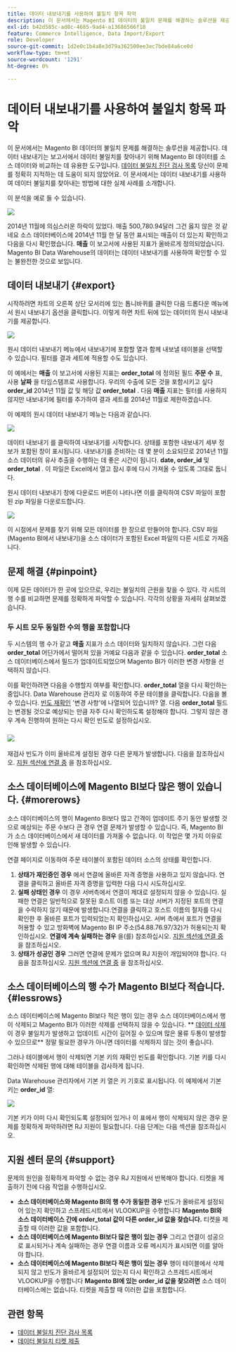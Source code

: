 ```yaml
---
title: 데이터 내보내기를 사용하여 불일치 항목 파악
description: 이 문서에서는 Magento BI 데이터의 불일치 문제를 해결하는 솔루션을 제공합니다. 데이터 내보내기는 보고서에서 데이터 불일치를 찾아내기 위해 Magento BI 데이터를 소스 데이터와 비교하는 데 유용한 도구입니다. 특히 [데이터 불일치 진단 검사 목록](/help/troubleshooting/miscellaneous/diagnosing-a-data-discrepancy.md)에서 문제를 찾아내는 데 도움이 되지 않은 경우 유용합니다. 이 문서에서는 데이터 내보내기를 사용하여 데이터 불일치를 찾아내는 방법에 대한 실제 사례를 소개합니다.
exl-id: b42d585c-ad8c-4685-9ad4-a13686566f18
feature: Commerce Intelligence, Data Import/Export
role: Developer
source-git-commit: 1d2e0c1b4a8e3d79a362500ee3ec7bde84a6ce0d
workflow-type: tm+mt
source-wordcount: '1291'
ht-degree: 0%

---
```


# 데이터 내보내기를 사용하여 불일치 항목 파악

이 문서에서는 Magento BI 데이터의 불일치 문제를 해결하는 솔루션을 제공합니다. 데이터 내보내기는 보고서에서 데이터 불일치를 찾아내기 위해 Magento BI 데이터를 소스 데이터와 비교하는 데 유용한 도구입니다. [데이터 불일치 진단 검사 목록](/help/troubleshooting/miscellaneous/diagnosing-a-data-discrepancy.md) 당신이 문제를 정확히 지적하는 데 도움이 되지 않았어요. 이 문서에서는 데이터 내보내기를 사용하여 데이터 불일치를 찾아내는 방법에 대한 실제 사례를 소개합니다.

이 분석을 예로 들 수 있습니다.

![](assets/Exports_Discrepancies_1.png)

2014년 11월에 의심스러운 하락이 있었다. 매출 500,780.94달러 그건 옳지 않은 것 같네요 소스 데이터베이스에 2014년 11월 한 달 동안 표시되는 매출이 더 있는지 확인하고 다음을 다시 확인했습니다. **매출** 이 보고서에 사용된 지표가 올바르게 정의되었습니다. Magento BI Data Warehouse의 데이터는 데이터 내보내기를 사용하여 확인할 수 있는 불완전한 것으로 보입니다.

## 데이터 내보내기 {#export}

시작하려면 차트의 오른쪽 상단 모서리에 있는 톱니바퀴를 클릭한 다음 드롭다운 메뉴에서 원시 내보내기 옵션을 클릭합니다. 이렇게 하면 차트 뒤에 있는 데이터의 원시 내보내기를 제공합니다.

![](assets/Export_Discrepancies_5.gif)

원시 데이터 내보내기 메뉴에서 내보내기에 포함할 열과 함께 내보낼 테이블을 선택할 수 있습니다. 필터를 결과 세트에 적용할 수도 있습니다.

이 예에서는 **매출** 이 보고서에 사용된 지표는 **order\_total** 에 정의된 필드 **주문 수** 표, 사용 **날짜** 을 타임스탬프로 사용합니다. 우리의 수출에 모든 것을 포함시키고 싶다 **order\_id** 2014년 11월 값 및 해당 값 **order\_total** . 다음 **매출** 지표는 필터를 사용하지 않지만 내보내기에 필터를 추가하여 결과 세트를 2014년 11월로 제한하겠습니다.

이 예제의 원시 데이터 내보내기 메뉴는 다음과 같습니다.

![](assets/Exports_Discrepancies_2.png)

데이터 내보내기 를 클릭하여 내보내기를 시작합니다. 상태를 포함한 내보내기 세부 정보가 포함된 창이 표시됩니다. 내보내기를 준비하는 데 몇 분이 소요되므로 2014년 11월 소스 데이터의 유사 추출을 수행하는 데 좋은 시간이 됩니다. **date, order\_id** 및 **order\_total** . 이 파일은 Excel에서 열고 잠시 후에 다시 가져올 수 있도록 그대로 둡니다.

원시 데이터 내보내기 창에 다운로드 버튼이 나타나면 이를 클릭하여 CSV 파일이 포함된 zip 파일을 다운로드합니다.

![](assets/Export_Discrepancies_6.png)

이 시점에서 문제를 찾기 위해 모든 데이터를 한 장으로 만들어야 합니다. CSV 파일(Magento BI에서 내보내기)을 소스 데이터가 포함된 Excel 파일의 다른 시트로 가져옵니다.

## 문제 해결 {#pinpoint}

이제 모든 데이터가 한 곳에 있으므로, 우리는 불일치의 근원을 찾을 수 있다. 각 시트의 행 수를 비교하면 문제를 정확하게 파악할 수 있습니다. 각각의 상황을 자세히 살펴보겠습니다.

### 두 시트 모두 동일한 수의 행을 포함합니다

두 시스템의 행 수가 같고 **매출** 지표가 소스 데이터와 일치하지 않습니다. 그런 다음 **order\_total** 어딘가에서 떨어져 있을 거예요 다음과 같을 수 있습니다. **order\_total** 소스 데이터베이스에서 필드가 업데이트되었으며 Magento BI가 이러한 변경 사항을 선택하지 않습니다.

이를 확인하려면 다음을 수행할지 여부를 확인합니다. **order\_total** 열을 다시 확인하는 중입니다. Data Warehouse 관리자 로 이동하여 주문 테이블을 클릭합니다. 다음을 볼 수 있습니다. [빈도 재확인](https://experienceleague.adobe.com/docs/commerce-business-intelligence/mbi/analyze/warehouse-manager/cfg-data-rechecks.html) &#39;변경 사항&#39;에 나열되어 있습니까? 열. 다음 **order\_total** 필드는 변경될 것으로 예상되는 만큼 자주 다시 확인하도록 설정해야 합니다. 그렇지 않은 경우 계속 진행하여 원하는 다시 확인 빈도로 설정하십시오.

### ![](assets/Export_Discrepancies_4.gif)

재검사 빈도가 이미 올바르게 설정된 경우 다른 문제가 발생합니다. 다음을 참조하십시오. [지원 섹션에 연결 중](#support) 을 참조하십시오.

## 소스 데이터베이스에 Magento BI보다 많은 행이 있습니다. {#morerows}

소스 데이터베이스의 행이 Magento BI보다 많고 간격이 업데이트 주기 동안 발생할 것으로 예상되는 주문 수보다 큰 경우 연결 문제가 발생할 수 있습니다. 즉, Magento BI가 소스 데이터베이스에서 새 데이터를 가져올 수 없습니다. 이 작업은 몇 가지 이유로 인해 발생할 수 있습니다.

연결 페이지로 이동하여 주문 테이블이 포함된 데이터 소스의 상태를 확인합니다.

1. **상태가 재인증인 경우** 에서 연결에 올바른 자격 증명을 사용하고 있지 않습니다. 연결을 클릭하고 올바른 자격 증명을 입력한 다음 다시 시도하십시오.
1. **실패 상태인 경우** 이 경우 서버측에서 연결이 제대로 설정되지 않을 수 있습니다. 실패한 연결은 일반적으로 잘못된 호스트 이름 또는 대상 서버가 지정된 포트의 연결을 수락하지 않기 때문에 발생합니다.연결을 클릭하고 호스트 이름의 철자를 다시 확인한 후 올바른 포트가 입력되었는지 확인하십시오. 서버 측에서 포트가 연결을 허용할 수 있고 방화벽에 Magento BI IP 주소(54.88.76.97/32)가 허용되는지 확인하십시오. **연결에 계속 실패하는 경우** 을(를) 참조하십시오. [지원 섹션에 연결 중](#support) 을 참조하십시오.
1. **상태가 성공인 경우** 그러면 연결에 문제가 없으며 RJ 지원이 개입되어야 합니다. 다음을 참조하십시오. [지원 섹션에 연결 중](#support) 을 참조하십시오.

## 소스 데이터베이스의 행 수가 Magento BI보다 적습니다. {#lessrows}

소스 데이터베이스에 Magento BI보다 적은 행이 있는 경우 소스 데이터베이스에서 행이 삭제되고 Magento BI가 이러한 삭제를 선택하지 않을 수 있습니다. ** [데이터 삭제](https://experienceleague.adobe.com/docs/commerce-business-intelligence/mbi/best-practices/data/opt-db-analysis.html) 이 경우 불일치가 발생하고 업데이트 시간이 길어질 수 있으며 많은 물류 두통이 발생할 수 있으므로** 정말 필요한 경우가 아니면 데이터를 삭제하지 않는 것이 좋습니다.

그러나 테이블에서 행이 삭제되면 기본 키의 재확인 빈도를 확인합니다. 기본 키를 다시 확인하면 삭제된 행에 대해 테이블을 검사하게 됩니다.

Data Warehouse 관리자에서 기본 키 열은 키 기호로 표시됩니다. 이 예제에서 기본 키는 **order\_id** 열:

![](assets/Export_Discrepancies_3.png)

기본 키가 이미 다시 확인되도록 설정되어 있거나 이 표에서 행이 삭제되지 않은 경우 문제를 정확하게 파악하려면 RJ 지원이 필요합니다. 다음 단계는 다음 섹션을 참조하십시오.

## 지원 센터 문의 {#support}

문제의 원인을 정확하게 파악할 수 없는 경우 RJ 지원에서 반복해야 합니다. 티켓을 제출하기 전에 다음 작업을 수행하십시오.

* **소스 데이터베이스와 Magento BI의 행 수가 동일한 경우** 빈도가 올바르게 설정되어 있는지 확인하고 스프레드시트에서 VLOOKUP을 수행합니다 **Magento BI와 소스 데이터베이스 간에 order\_total 값이 다른 order\_id 값을 찾습니다.** 티켓을 제출할 때 이러한 값을 포함합니다.
* **소스 데이터베이스에 Magento BI보다 많은 행이 있는 경우** 그리고 연결이 성공으로 표시되거나 계속 실패하는 경우 연결 이름과 오류 메시지가 표시되면 이를 알아야 합니다.
* **소스 데이터베이스에 Magento BI보다 적은 행이 있는 경우** 행이 테이블에서 삭제되지 않고 빈도가 올바르게 설정되어 있는지 다시 확인하고 스프레드시트에서 VLOOKUP을 수행합니다 **Magento BI에 있는 order\_id 값을 찾으려면** 소스 데이터베이스에는 없습니다. 티켓을 제출할 때 이러한 값을 포함합니다.

## 관련 항목

* [데이터 불일치 진단 검사 목록](/help/troubleshooting/miscellaneous/diagnosing-a-data-discrepancy.md)
* [데이터 불일치 티켓 제출](https://support.magento.com/hc/en-us/articles/360016506472-Submitting-a-data-discrepancy-ticket)
